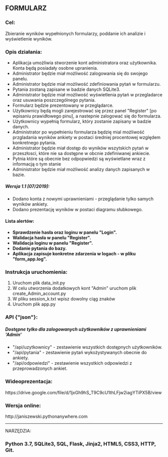 <h2>FORMULARZ</h2>

<h3>Cel:</h3> 

Zbieranie wyników wypełnionych formularzy, poddanie ich analizie i wyświetlenie wyników.

<h3>Opis działania:</h3>

<ul>
<li>Aplikacja umożliwia stworzenie kont administratora oraz użytkownika. Konta będą posiadały osobne upranienia.</li>
<li>Administrator będzie miał możliwość zalogowania się do swojego panelu.</li>
<li>Administrator będzie miał możliwość zdefiniowania pytań w formularzu.</li>
<li>Pytania zostaną zapisane w badzie danych SQLite3.</li>
<li>Administrator będzie miał możliwość wyświetlenia pytań w przegladarce oraz usuwania poszczególnego pytania.</li>
<li>Formularz będzie prezentowany w przeglądarce.</li>
<li>Użytkownicy będą mogli  zarejestrować się przez panel "Register" [po wpisaniu prawidłowego pinu], a nastepnie zalogować się do formularza.</li>
<li>Użytkownicy wypełnią formularz, który zostanie zapisany w badzie danych.</li>
<li>Administrator po wypełnieniu formularza będzię mial możliwość przgladania wyników ankiety w postaci średniej procentowej względem konkretnego pytania.</li>
<li>Administrator będzie miał dostęp do wyników wszytskich pytań w przeszłosci, które nie sa dostępne w obcnie zdefiniwanej ankiecie.</li>
<li>Pytnia które są obecnie bez odpopwiedzi są wyświetlane wraz z informacją o tym stanie</li>
<li>Administrator będzie miał możliwość analizy danych zapisanych w bazie.</li>
</ul>

<h5>Wersja 1.1 [07/2019]:</h5>
<ul>
<li>Dodano konta z nowymi uprawnieniami - przeglądanie tylko samych wyników ankiety.</li>
<li>Dodano prezentację wyników w postaci diagramu słubkowego.</li>
</ul>

<h4>Lista alertów:<h4>

<ul>
<li>Sprawdzenie hasła oraz loginu w panelu "Login".</li>
<li>Walidacja hasła w panelu "Register".</li>
<li>Walidacja loginu w panelu "Register".</li>
<li>Dodanie pytania do bazy.</li>
<li>Aplikacja zapisuje konkretne zdarzenia w logach - w pliku "form_app.log".</li>
</ul>

<h3>Instrukcja uruchomienia:</h3>

<ol>
<li>Uruchom plik data_init.py</li>
<li>W celu utworzenia dodatkowych kont "Admin" uruchom plik create_Admin_account.py</li>
<li>W pliku session_k.txt wpisz dowolny ciąg znaków</li>
<li>Uruchom plik app.py</li>
</ol>

<h3>API {"json"}:</h3>
<h5> Dostępne tylko dla zalogowanych użytkowników z uprawnieniami 'Admin'</h5>
<ul>
<li>"/api/uzytkownicy"  - zestawienie wszystkich dostępnych użytkowników.</li>
<li>"/api/pytania"  - zestawienie pytań wykożystywanych obecnie do ankiety.</li>
<li>"/api/odpowiedzi"  - zestawienie wszystkich odpowiedzi z przeprowadzonych ankiet.</li>

</ul>

<h3>Wideoprezentacja:</h3>

<link>https://drive.google.com/file/d/1jxGh9hS_T9C9cU1thLFjw2iagYTiPX5B/view</link>

<h3>Wersja online:</h3>

<link>http://janiszewski.pythonanywhere.com</link>

----------

 NARZĘDZIA: 
<h3>Python 3.7, SQLite3, SQL, Flask, Jinja2, HTML5, CSS3, HTTP, Git.</h3>

